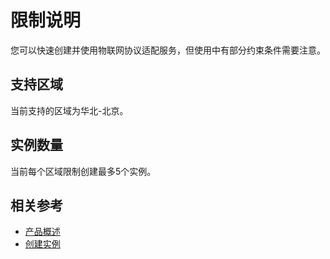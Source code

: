 # 限制说明

您可以快速创建并使用物联网协议适配服务，但使用中有部分约束条件需要注意。

## 支持区域
当前支持的区域为华北-北京。

## 实例数量
当前每个区域限制创建最多5个实例。


## 相关参考

- [产品概述](../Introduction/Product-Overview.md)
- [创建实例](../Getting-Started/Create-Instance.md)

